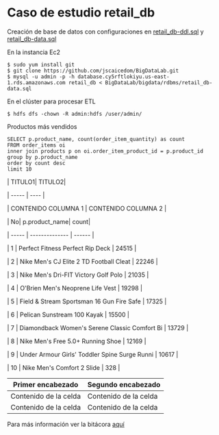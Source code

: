 # Caso de estudio retail_db

Creación de base de datos con configuraciones en [retail_db-ddl.sql](https://github.com/jscaicedom/BigDataLab/blob/master/bigdata/rdbms/retail_db-ddl.sql) y [retail_db-data.sql](https://github.com/jscaicedom/BigDataLab/blob/master/bigdata/rdbms/retail_db-data.sql)

En la instancia Ec2 

```
$ sudo yum install git
$ git clone https://github.com/jscaicedom/BigDataLab.git
$ mysql -u admin -p -h database.cy5rftlokiyu.us-east-1.rds.amazonaws.com retail_db < BigDataLab/bigdata/rdbms/retail_db-data.sql
```

En el clúster para procesar ETL

```
$ hdfs dfs -chown -R admin:hdfs /user/admin/
```

Productos más vendidos 

```
SELECT p.product_name, count(order_item_quantity) as count
FROM order_items oi
inner join products p on oi.order_item_product_id = p.product_id
group by p.product_name
order by count desc
limit 10
```


| TITULO1| TITULO2|

| ----- | ---- |

| CONTENIDO COLUMNA 1 | CONTENIDO COLUMNA 2 |


 
| No| p.product_name|	count|

| ----- | -------------- | ------ |  

| 1 |	Perfect Fitness Perfect Rip Deck |	24515 |

| 2 |	Nike Men\'s CJ Elite 2 TD Football Cleat |	22246 |

| 3 |	Nike Men\'s Dri-FIT Victory Golf Polo	| 21035 | 

| 4	| O\'Brien Men\'s Neoprene Life Vest	| 19298 | 

| 5 |	Field & Stream Sportsman 16 Gun Fire Safe |	17325 |

| 6	| Pelican Sunstream 100 Kayak	| 15500 |

| 7	| Diamondback Women\'s Serene Classic Comfort Bi |	13729 |

| 8	| Nike Men\'s Free 5.0+ Running Shoe |	12169 |

| 9	| Under Armour Girls\' Toddler Spine Surge Runni |	10617 |

| 10	| Nike Men\'s Comfort 2 Slide	| 328 |



| Primer encabezado | Segundo encabezado |
| ------------- | ------------- |
| Contenido de la celda  | Contenido de la celda  |
| Contenido de la celda  | Contenido de la celda  |


Para más información ver la bitácora [aquí](https://eafit.sharepoint.com/sites/Section_ST0263-031/_layouts/15/Doc.aspx?sourcedoc={4fb201e7-5fdd-47d7-94b6-35d07c449fe7}&action=view&wd=target%28Johanna%20Sarai%20Caicedo%20Mejia%2FBig%20Bata.one%7C05843a6d-7fe5-4e7a-9600-9b969322777c%2FHive%20caso%20de%20estudio%20%28Parte%202%5C%29%7Caed9fbfe-7f98-40be-85dd-756074581ef7%2F%29)
